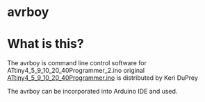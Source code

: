 # avrboy

# What is this?

The avrboy is command line control software for ATtiny4_5_9_10_20_40Programmer_2.ino
original [ATtiny4_5_9_10_20_40Programmer.ino](https://drive.google.com/file/d/0B--e8M84W8o8UjJsSnI0bkVFT0U) is distributed by Keri DuPrey

The avrboy can be incorporated into Arduino IDE and used.
